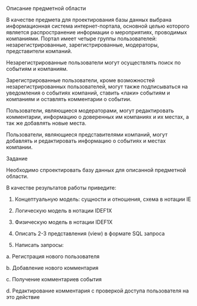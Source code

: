 # 
Описание предметной области

В качестве предмета для проектирования базы данных выбрана информационная система интернет-портала, основной целью которого является распространение информации о мероприятиях, проводимых компаниями. Портал имеет четыре группы пользователей: незарегистрированные, зарегистрированные, модераторы, представители компаний.

Незарегистрированные пользователи могут осуществлять поиск по событиям и компаниям.

Зарегистрированные пользователи, кроме возможностей незарегистрированных пользователей, могут также подписываться на уведомления о событиях компаний, ставить «лаки» событиям и компаниям и оставлять комментарии о событии.

Пользователи, являющиеся модераторами, могут редактировать комментарии, информацию о доверенных им компаниях и их местах, а так же добавлять новые места.

Пользователи, являющиеся представителями компаний, могут добавлять и редактировать информацию о событиях и местах компании.

Задание

Необходимо спроектировать базу данных для описанной предметной области.

В качестве результатов работы приведите:

1. Концептуальную модель: сущности и отношения, схема в нотации IE

2. Логическую модель в нотации IDEF1X

3. Физическую модель в нотации IDEF1X

4. Описать 2-3 представления (view) в формате SQL запроса

5. Написать запросы:

a. Регистрация нового пользователя

b. Добавление нового комментария

c. Получение комментариев события

d. Редактирование комментария с проверкой доступа пользователя на это действие

